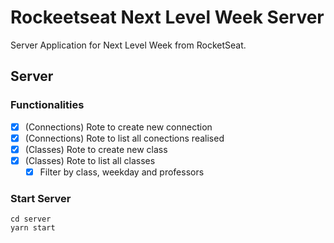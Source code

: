 # Rockeetseat Next Level Week Server

Server Application for Next Level Week from RocketSeat.


## Server

### Functionalities

 * [x] (Connections) Rote to create new connection
 * [x] (Connections) Rote to list all conections realised
 * [x] (Classes) Rote to create new class
 * [x] (Classes) Rote to list all classes
   * [x] Filter by class, weekday and professors

### Start Server

```
cd server
yarn start
```